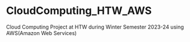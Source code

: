 # CloudComputing_HTW_AWS
Cloud Computing Project at HTW during Winter Semester 2023-24 using AWS(Amazon Web Services)
